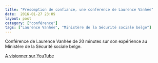 ```yaml
---
title: "Présomption de confiance, une conférence de Laurence Vanhée"
date:  2016-01-27 23:09
layout: post
category: ["conférence"]
tags: ["Laurence Vanhée", "Ministère de la Sécurité sociale belge"]
---
```


Conférence de Laurence Vanhée  de 20 minutes sur son expérience au Ministère de la Sécurité sociale belge.

[A visionner sur YouTube](https://www.youtube.com/watch?v=hDCGQIFBhuQ)
